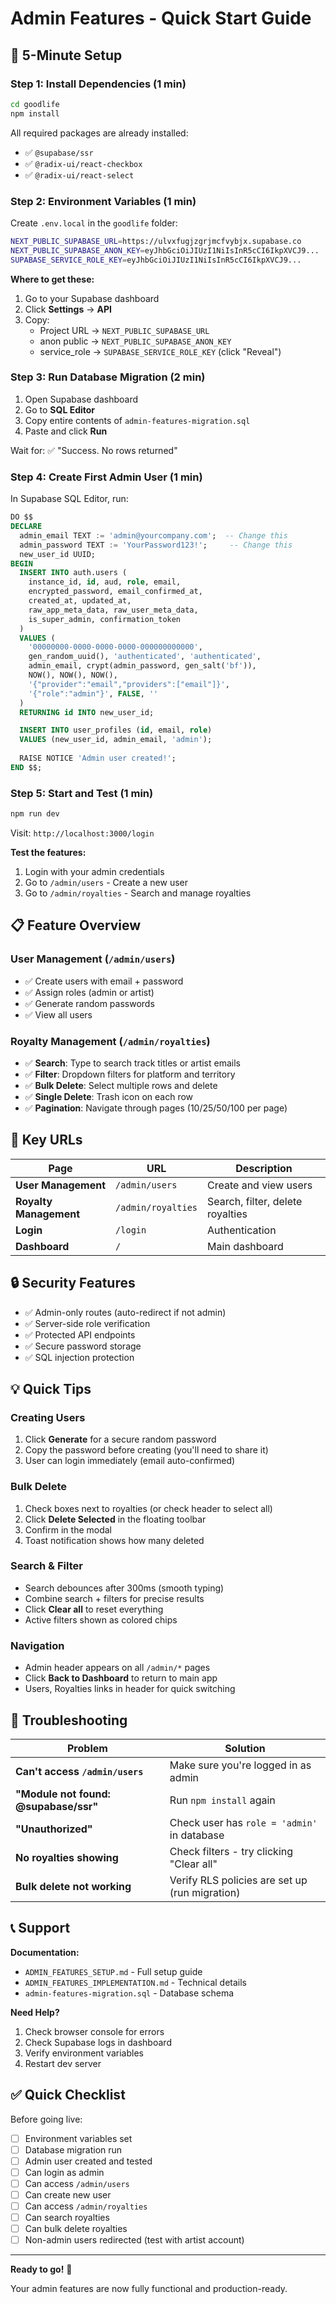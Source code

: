 # Admin Features - Quick Start Guide

## 🚀 5-Minute Setup

### Step 1: Install Dependencies (1 min)
```bash
cd goodlife
npm install
```

All required packages are already installed:
- ✅ `@supabase/ssr`
- ✅ `@radix-ui/react-checkbox`
- ✅ `@radix-ui/react-select`

### Step 2: Environment Variables (1 min)

Create `.env.local` in the `goodlife` folder:

```bash
NEXT_PUBLIC_SUPABASE_URL=https://ulvxfugjzgrjmcfvybjx.supabase.co
NEXT_PUBLIC_SUPABASE_ANON_KEY=eyJhbGciOiJIUzI1NiIsInR5cCI6IkpXVCJ9...
SUPABASE_SERVICE_ROLE_KEY=eyJhbGciOiJIUzI1NiIsInR5cCI6IkpXVCJ9...
```

**Where to get these:**
1. Go to your Supabase dashboard
2. Click **Settings** → **API**
3. Copy:
   - Project URL → `NEXT_PUBLIC_SUPABASE_URL`
   - anon public → `NEXT_PUBLIC_SUPABASE_ANON_KEY`
   - service_role → `SUPABASE_SERVICE_ROLE_KEY` (click "Reveal")

### Step 3: Run Database Migration (2 min)

1. Open Supabase dashboard
2. Go to **SQL Editor**
3. Copy entire contents of `admin-features-migration.sql`
4. Paste and click **Run**

Wait for: ✅ "Success. No rows returned"

### Step 4: Create First Admin User (1 min)

In Supabase SQL Editor, run:

```sql
DO $$
DECLARE
  admin_email TEXT := 'admin@yourcompany.com';  -- Change this
  admin_password TEXT := 'YourPassword123!';     -- Change this
  new_user_id UUID;
BEGIN
  INSERT INTO auth.users (
    instance_id, id, aud, role, email,
    encrypted_password, email_confirmed_at,
    created_at, updated_at,
    raw_app_meta_data, raw_user_meta_data,
    is_super_admin, confirmation_token
  )
  VALUES (
    '00000000-0000-0000-0000-000000000000',
    gen_random_uuid(), 'authenticated', 'authenticated',
    admin_email, crypt(admin_password, gen_salt('bf')),
    NOW(), NOW(), NOW(),
    '{"provider":"email","providers":["email"]}',
    '{"role":"admin"}', FALSE, ''
  )
  RETURNING id INTO new_user_id;

  INSERT INTO user_profiles (id, email, role)
  VALUES (new_user_id, admin_email, 'admin');
  
  RAISE NOTICE 'Admin user created!';
END $$;
```

### Step 5: Start and Test (1 min)

```bash
npm run dev
```

Visit: `http://localhost:3000/login`

**Test the features:**
1. Login with your admin credentials
2. Go to `/admin/users` - Create a new user
3. Go to `/admin/royalties` - Search and manage royalties

## 📋 Feature Overview

### User Management (`/admin/users`)
- ✅ Create users with email + password
- ✅ Assign roles (admin or artist)
- ✅ Generate random passwords
- ✅ View all users

### Royalty Management (`/admin/royalties`)
- ✅ **Search**: Type to search track titles or artist emails
- ✅ **Filter**: Dropdown filters for platform and territory
- ✅ **Bulk Delete**: Select multiple rows and delete
- ✅ **Single Delete**: Trash icon on each row
- ✅ **Pagination**: Navigate through pages (10/25/50/100 per page)

## 🔑 Key URLs

| Page | URL | Description |
|------|-----|-------------|
| **User Management** | `/admin/users` | Create and view users |
| **Royalty Management** | `/admin/royalties` | Search, filter, delete royalties |
| **Login** | `/login` | Authentication |
| **Dashboard** | `/` | Main dashboard |

## 🔒 Security Features

- ✅ Admin-only routes (auto-redirect if not admin)
- ✅ Server-side role verification
- ✅ Protected API endpoints
- ✅ Secure password storage
- ✅ SQL injection protection

## 💡 Quick Tips

### Creating Users
1. Click **Generate** for a secure random password
2. Copy the password before creating (you'll need to share it)
3. User can login immediately (email auto-confirmed)

### Bulk Delete
1. Check boxes next to royalties (or check header to select all)
2. Click **Delete Selected** in the floating toolbar
3. Confirm in the modal
4. Toast notification shows how many deleted

### Search & Filter
- Search debounces after 300ms (smooth typing)
- Combine search + filters for precise results
- Click **Clear all** to reset everything
- Active filters shown as colored chips

### Navigation
- Admin header appears on all `/admin/*` pages
- Click **Back to Dashboard** to return to main app
- Users, Royalties links in header for quick switching

## 🐛 Troubleshooting

| Problem | Solution |
|---------|----------|
| **Can't access `/admin/users`** | Make sure you're logged in as admin |
| **"Module not found: @supabase/ssr"** | Run `npm install` again |
| **"Unauthorized"** | Check user has `role = 'admin'` in database |
| **No royalties showing** | Check filters - try clicking "Clear all" |
| **Bulk delete not working** | Verify RLS policies are set up (run migration) |

## 📞 Support

**Documentation:**
- `ADMIN_FEATURES_SETUP.md` - Full setup guide
- `ADMIN_FEATURES_IMPLEMENTATION.md` - Technical details
- `admin-features-migration.sql` - Database schema

**Need Help?**
1. Check browser console for errors
2. Check Supabase logs in dashboard
3. Verify environment variables
4. Restart dev server

## ✅ Quick Checklist

Before going live:

- [ ] Environment variables set
- [ ] Database migration run
- [ ] Admin user created and tested
- [ ] Can login as admin
- [ ] Can access `/admin/users`
- [ ] Can create new user
- [ ] Can access `/admin/royalties`
- [ ] Can search royalties
- [ ] Can bulk delete royalties
- [ ] Non-admin users redirected (test with artist account)

---

**Ready to go!** 🚀

Your admin features are now fully functional and production-ready.



